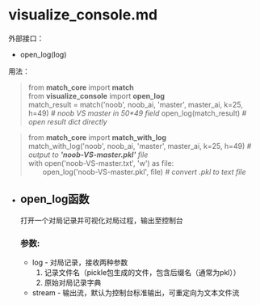 # visualize_console.md

外部接口：
- open_log(log)

用法：
> from __match_core__ import __match__  
> from __visualize_console__ import __open_log__  
> match_result = match('noob', noob_ai, 'master', master_ai, k=25, h=49) _# noob VS master in 50*49 field_
> open_log(match_result) _# open result dict directly_

> from __match_core__ import __match_with_log__  
> match_with_log('noob', noob_ai, 'master', master_ai, k=25, h=49) _# output to __'noob-VS-master.pkl'__ file_  
> with open('noob-VS-master.txt', 'w') as file:  
> &emsp;&emsp;open_log('noob-VS-master.pkl', file) _# convert .pkl to text file_

- ## open_log函数

    打开一个对局记录并可视化对局过程，输出至控制台

    ### 参数:
    - log - 对局记录，接收两种参数
        1. 记录文件名（pickle包生成的文件，包含后缀名（通常为pkl））
        2. 原始对局记录字典
    - stream - 输出流，默认为控制台标准输出，可重定向为文本文件流